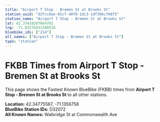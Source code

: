 ```yaml
---
title: "Airport T Stop - Bremen St at Brooks St"
station_uuid: "d37cc0ae-02cf-40f8-1dc3-1df396c768f5"
station_name: "Airport T Stop - Bremen St at Brooks St"
lat: 42.37410287664702
lng: -71.03276431560516
bluebike_ids: ["214"]
all_names: ["Airport T Stop - Bremen St at Brooks St"]
type: "station"
---
```


# FKBB Times from Airport T Stop - Bremen St at Brooks St

This page shows the Fastest Known BlueBike (FKBB) times from **Airport T Stop - Bremen St at Brooks St** to all other stations.

**Location:** 42.34775567, -71.1356758  
**BlueBike Station IDs:** D32072  
**All Known Names:** Walbridge St at Commonwealth Ave

